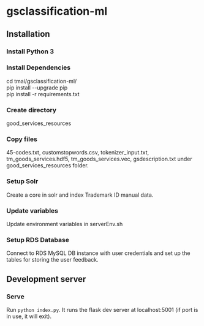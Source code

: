 # gsclassification-ml

## Installation

### Install Python 3

### Install Dependencies

cd tmai/gsclassification-ml/ <br>
pip install --upgrade pip <br>
pip install -r requirements.txt

### Create directory
good_services_resources

### Copy files
45-codes.txt, customstopwords.csv, tokenizer_input.txt, tm_goods_services.hdf5, tm_goods_services.vec, gsdescription.txt under good_services_resources folder.<br>

### Setup Solr 
Create a core in solr and index Trademark ID manual data.

### Update variables
Update environment variables in serverEnv.sh

### Setup RDS Database
Connect to RDS MySQL DB instance with  user credentials and set up the tables for storing the user feedback.

## Development server

### Serve
Run `python index.py`. It runs the flask dev server at localhost:5001 (if port is in use, it will exit).
